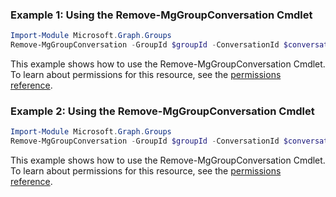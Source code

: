 ### Example 1: Using the Remove-MgGroupConversation Cmdlet
```powershell
Import-Module Microsoft.Graph.Groups
Remove-MgGroupConversation -GroupId $groupId -ConversationId $conversationId
```
This example shows how to use the Remove-MgGroupConversation Cmdlet.
To learn about permissions for this resource, see the [permissions reference](/graph/permissions-reference).
### Example 2: Using the Remove-MgGroupConversation Cmdlet
```powershell
Import-Module Microsoft.Graph.Groups
Remove-MgGroupConversation -GroupId $groupId -ConversationId $conversationId
```
This example shows how to use the Remove-MgGroupConversation Cmdlet.
To learn about permissions for this resource, see the [permissions reference](/graph/permissions-reference).
